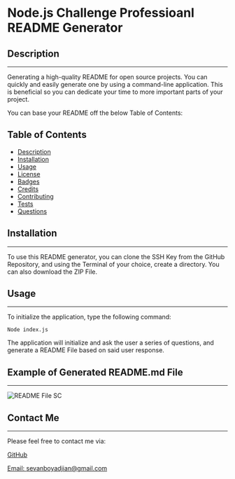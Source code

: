 # Node.js Challenge Professioanl README Generator

## Description
________
Generating a high-quality README for open source projects. You can quickly and easily generate one by using a command-line application. This is beneficial so you can dedicate your time to more important parts of your project.

You can base your README off the below Table of Contents:

 ## Table of Contents
  * [Description](#description)
  * [Installation](#installation)
  * [Usage](#usage)
  * [License](#license)
  * [Badges](#badges)
  * [Credits](#credits)
  * [Contributing](#contributing)
  * [Tests](#tests)
  * [Questions](#questions) 


## Installation
____________

To use this README generator, you can clone the SSH Key from the GitHub Repository, and using the Terminal of your choice, create a directory. You can also download the ZIP File.

## Usage
_____________

To initialize the application, type the following command:

```
Node index.js
```

The application will initialize and ask the user a series of questions, and generate a README File based on said user response.

## Example of Generated README.md File
___

![README File SC](https://user-images.githubusercontent.com/82056351/155911623-ca2b01bf-163e-4c20-9e18-cbdd3a175456.jpg)


## Contact Me
___

Please feel free to contact me via:

[GitHub](https://github.com/BDJS0033)
  
[Email: sevanboyadjian@gmail.com](mailto:l)